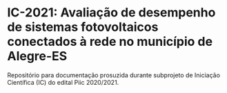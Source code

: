 # IC-2021: Avaliação de desempenho de sistemas fotovoltaicos conectados à rede no município de Alegre-ES

Repositório para documentação prosuzida durante subprojeto de Iniciação Científica (IC) do edital Piic 2020/2021.
